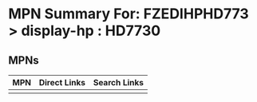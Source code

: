 



# MPN Summary For: FZEDIHPHD773 > display-hp : HD7730

## MPNs
  

|MPN|Direct Links|Search Links|
| :--- | :--- | :--- |
||||
